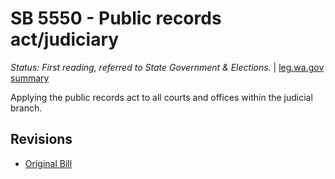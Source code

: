# SB 5550 - Public records act/judiciary
*Status: First reading, referred to State Government & Elections.* | [leg.wa.gov summary](https://app.leg.wa.gov/billsummary?BillNumber=5550&Year=2021)

Applying the public records act to all courts and offices within the judicial branch.

## Revisions
* [Original Bill](1/)